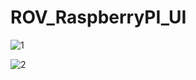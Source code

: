 # ROV_RaspberryPI_UI
 
![1](https://github.com/user-attachments/assets/bc16b5ce-4f79-4e6c-b4f4-c75585651b82)

![2](https://github.com/user-attachments/assets/43e5061b-1e87-4837-bdb9-0547da0942b5)
